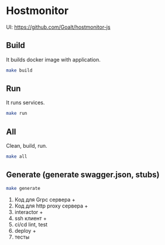 # Hostmonitor

UI:
https://github.com/Goalt/hostmonitor-js

## Build
It builds docker image with application.
```bash
make build
```

## Run
It runs services.
```bash
make run
```

## All
Clean, build, run.
```bash
make all
```

## Generate (generate swagger.json, stubs)
```bash
make generate
```

1. Код для Grpc сервера +
2. Код для http proxy сервера +
3. interactor +
4. ssh клиент +
5. ci/cd lint, test
6. deploy +
7. тесты
